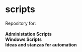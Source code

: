 # scripts
Repository for: <br><br>
**Administation Scripts** <br>
**Windows Scripts** <br>
**Ideas and stanzas for automation** <br><br>
